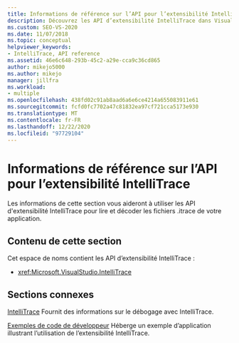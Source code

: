 ```yaml
---
title: Informations de référence sur l’API pour l’extensibilité IntelliTrace | Microsoft Docs
description: Découvrez les API d’extensibilité IntelliTrace dans Visual Studio, que vous pouvez utiliser pour lire et décoder des fichiers. iTrace dans vos applications.
ms.custom: SEO-VS-2020
ms.date: 11/07/2018
ms.topic: conceptual
helpviewer_keywords:
- IntelliTrace, API reference
ms.assetid: 46e6c648-293b-45c2-a29e-cca9c36cd865
author: mikejo5000
ms.author: mikejo
manager: jillfra
ms.workload:
- multiple
ms.openlocfilehash: 438fd02c91ab8aad6a6e6ce4214a655083911e61
ms.sourcegitcommit: fcfd0fc7702a47c81832ea97cf721cca5173e930
ms.translationtype: MT
ms.contentlocale: fr-FR
ms.lasthandoff: 12/22/2020
ms.locfileid: "97729104"
---
```

# <a name="api-reference-for-intellitrace-extensibility"></a>Informations de référence sur l’API pour l’extensibilité IntelliTrace

Les informations de cette section vous aideront à utiliser les API d'extensibilité IntelliTrace pour lire et décoder les fichiers .itrace de votre application.

## <a name="in-this-section"></a>Contenu de cette section

Cet espace de noms contient les API d’extensibilité IntelliTrace :

- <xref:Microsoft.VisualStudio.IntelliTrace>

## <a name="related-sections"></a>Sections connexes

[IntelliTrace](../debugger/intellitrace.md) Fournit des informations sur le débogage avec IntelliTrace.

[Exemples de code de développeur](https://code.msdn.microsoft.com/) Héberge un exemple d’application illustrant l’utilisation de l’extensibilité IntelliTrace.
